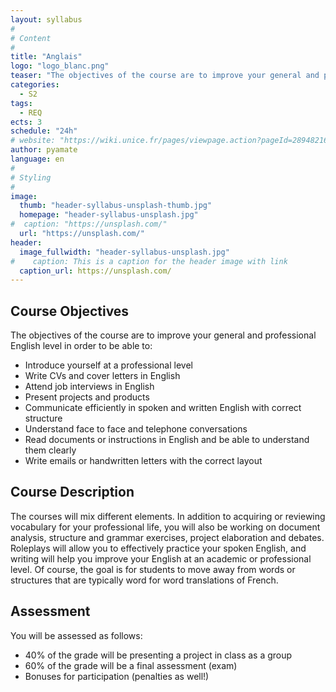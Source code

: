 ```yaml
---
layout: syllabus
#
# Content
#
title: "Anglais"
logo: "logo_blanc.png"
teaser: "The objectives of the course are to improve your general and professional English level."
categories:
  - S2
tags:
  - REQ
ects: 3
schedule: "24h"
# website: "https://wiki.unice.fr/pages/viewpage.action?pageId=289482168"
author: pyamate
language: en
#
# Styling
#
image:
  thumb: "header-syllabus-unsplash-thumb.jpg"
  homepage: "header-syllabus-unsplash.jpg"
#  caption: "https://unsplash.com/"
  url: "https://unsplash.com/"
header:
  image_fullwidth: "header-syllabus-unsplash.jpg"
#    caption: This is a caption for the header image with link
  caption_url: https://unsplash.com/  
---
```


## Course Objectives

The objectives of the course are to improve your general and professional English level in order to be able to:
  - Introduce yourself at a professional level
  - Write CVs and cover letters in English
  - Attend job interviews in English
  - Present projects and products
  - Communicate efficiently in spoken and written English with correct structure
  - Understand face to face and telephone conversations
  - Read documents or instructions in English and be able to understand them clearly
  - Write emails or handwritten letters with the correct layout
 
## Course Description

The courses will mix different elements. In addition to acquiring or reviewing vocabulary for your professional life, you will also be working on document analysis, structure and grammar exercises, project elaboration and debates. 
Roleplays will allow you to effectively practice your spoken English, and writing will help you improve your English at an academic or professional level.
Of course, the goal is for students to move away from words or structures that are typically word for word translations of French.

## Assessment

You will be assessed as follows:
- 40% of the grade will be presenting a project in class as a group 
- 60% of the grade will be a final assessment (exam)
- Bonuses for participation (penalties as well!)




